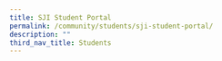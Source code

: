 ```yaml
---
title: SJI Student Portal
permalink: /community/students/sji-student-portal/
description: ""
third_nav_title: Students
---
```

